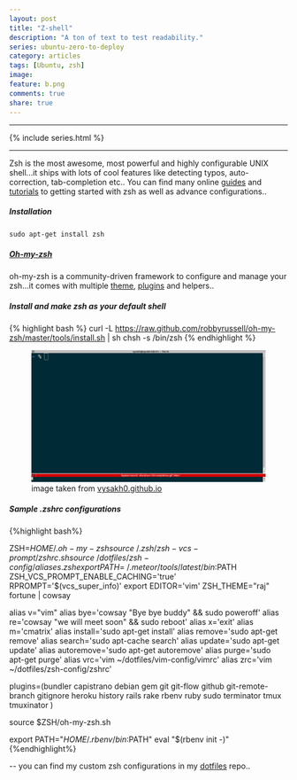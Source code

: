 ```yaml
---
layout: post
title: "Z-shell"
description: "A ton of text to test readability."
series: ubuntu-zero-to-deploy
category: articles
tags: [Ubuntu, zsh]
image:
feature: b.png
comments: true
share: true
---
```

* * *
{% include series.html %}
* * *

Zsh is the most awesome, most powerful and highly configurable UNIX shell...it ships with lots of cool features like detecting typos, auto-correction, tab-completion etc..
You can find many online [guides](http://zsh.sourceforge.net/Guide) and [tutorials](http://blog.coolaj86.com/articles/zsh-is-to-bash-as-vim-is-to-vi.html) to getting started with zsh as well as advance configurations..

##### Installation

`
sudo apt-get install zsh
`

##### [Oh-my-zsh](https://github.com/robbyrussell/oh-my-zsh)

oh-my-zsh is a community-driven framework to configure and manage your zsh...it comes with multiple [theme](https://wiki.github.com/robbyrussell/oh-my-zsh/themes), [plugins](https://github.com/robbyrussell/oh-my-zsh/tree/master/plugins) and helpers..

##### Install and make zsh as your default shell
{% highlight bash %}
curl -L https://raw.github.com/robbyrussell/oh-my-zsh/master/tools/install.sh | sh
chsh -s /bin/zsh
{% endhighlight %}

<figure>
  <img src="/images/zsh.gif"></a>
  <figcaption><a href="http://vysakh0.github.io/flying-start-with-zsh-shell/" title="Terminator the awesome terminal emulator"></a>
  image taken from <a href="http://vysakh0.github.io/flying-start-with-zsh-shell">vysakh0.github.io</a>
  </figcaption>
</figure>

##### Sample .zshrc configurations
{%highlight bash%}

  ZSH=$HOME/.oh-my-zsh
  source ~/.zsh/zsh-vcs-prompt/zshrc.sh
  source ~/dotfiles/zsh-config/aliases.zsh
  export PATH=~/.meteor/tools/latest/bin:$PATH
  ZSH_VCS_PROMPT_ENABLE_CACHING='true'
  RPROMPT='$(vcs_super_info)'
  export EDITOR='vim'
  ZSH_THEME="raj"
  fortune | cowsay

  alias v="vim"
  alias bye='cowsay "Bye bye buddy" && sudo poweroff'
  alias re='cowsay "we will meet soon" && sudo reboot'
  alias x='exit'
  alias m='cmatrix'
  alias install='sudo apt-get install'
  alias remove='sudo apt-get remove'
  alias search='sudo apt-cache search'
  alias update='sudo apt-get update'
  alias autoremove='sudo apt-get autoremove'
  alias purge='sudo apt-get purge'
  alias vrc='vim ~/dotfiles/vim-config/vimrc'
  alias zrc='vim ~/dotfiles/zsh-config/zshrc'

  plugins=(bundler capistrano debian gem git git-flow github git-remote-branch gitignore heroku history rails rake rbenv ruby sudo terminator tmux tmuxinator )

  source $ZSH/oh-my-zsh.sh

  export PATH="$HOME/.rbenv/bin:$PATH"
  eval "$(rbenv init -)"
{%endhighlight%}

-- you can find my custom zsh configurations in my [dotfiles](https://github.com/rajanand02/dotfiles/blob/master/zsh-config) repo..
